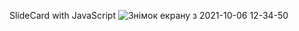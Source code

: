 SlideCard with JavaScript
![Знімок екрану з 2021-10-06 12-34-50](https://user-images.githubusercontent.com/91634955/136181565-5f4f8868-b5fd-4860-b155-35b2422c1728.png)
